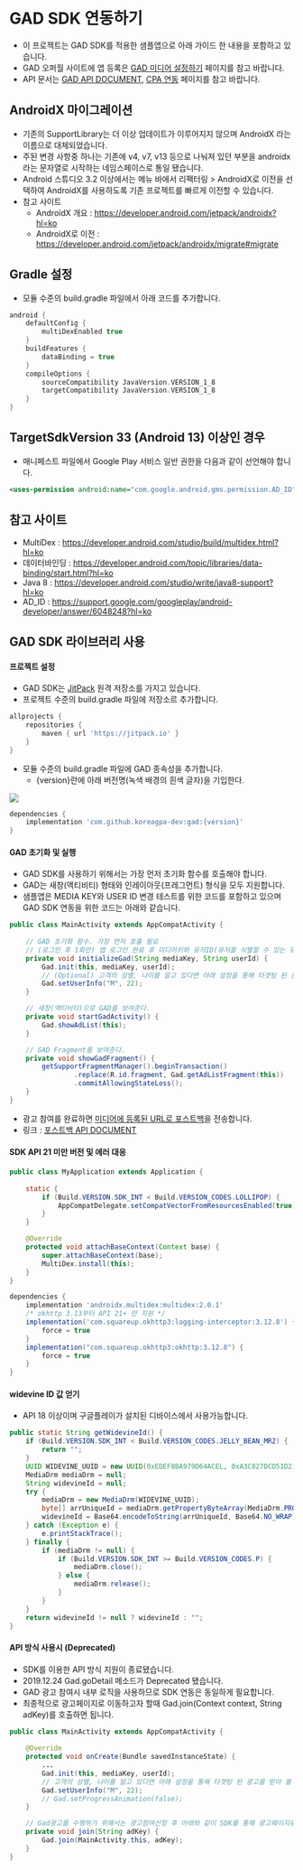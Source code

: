 # GAD SDK 연동하기

- 이 프로젝트는 GAD SDK를 적용한 샘플앱으로 아래 가이드 한 내용을 포함하고 있습니다.
- GAD 오퍼월 사이트에 앱 등록은 [GAD 미디어 설정하기](https://github.com/koreagpa-dev/gad-sample-android/blob/master/guide_media.md#gad-%EB%AF%B8%EB%94%94%EC%96%B4-%EC%84%A4%EC%A0%95%ED%95%98%EA%B8%B0) 페이지를 참고 바랍니다.
- API 문서는 [GAD API DOCUMENT](https://github.com/koreagpa-dev/gad-sample-android/blob/master/api-doc.md#gad-api-document), [CPA 연동](https://github.com/koreagpa-dev/gad-sample-android/blob/master/guide_cpa.md#gad-cpa-%EC%97%B0%EB%8F%99-%EA%B0%80%EC%9D%B4%EB%93%9C) 페이지를 참고 바랍니다.

## AndroidX 마이그레이션
- 기존의 SupportLibrary는 더 이상 업데이트가 이루어지지 않으며 AndroidX 라는 이름으로 대체되었습니다.
- 주된 변경 사항중 하나는 기존에 v4, v7, v13 등으로 나눠져 있던 부분을 androidx라는 문자열로 시작하는 네임스페이스로 통일 됐습니다.
- Android 스튜디오 3.2 이상에서는 메뉴 바에서 리펙터링 > AndroidX로 이전을 선택하여 AndroidX를 사용하도록 기존 프로젝트를 빠르게 이전할 수 있습니다.
- 참고 사이트
    - AndroidX 개요 : https://developer.android.com/jetpack/androidx?hl=ko
    - AndroidX로 이전 : https://developer.android.com/jetpack/androidx/migrate#migrate

## Gradle 설정
- 모듈 수준의 build.gradle 파일에서 아래 코드를 추가합니다.

```groovy
android {
    defaultConfig {
        multiDexEnabled true
    }
    buildFeatures {
        dataBinding = true
    }
    compileOptions {
        sourceCompatibility JavaVersion.VERSION_1_8
        targetCompatibility JavaVersion.VERSION_1_8
    }
}
```

## TargetSdkVersion 33 (Android 13) 이상인 경우
- 매니페스트 파일에서 Google Play 서비스 일반 권한을 다음과 같이 선언해야 합니다.
```xml
<uses-permission android:name="com.google.android.gms.permission.AD_ID"/>
```

## 참고 사이트
- MultiDex : https://developer.android.com/studio/build/multidex.html?hl=ko
- 데이터바인딩 : https://developer.android.com/topic/libraries/data-binding/start.html?hl=ko
- Java 8 : https://developer.android.com/studio/write/java8-support?hl=ko
- AD_ID : https://support.google.com/googleplay/android-developer/answer/6048248?hl=ko

## GAD SDK 라이브러리 사용
#### 프로젝트 설정
- GAD SDK는 [JitPack](https://jitpack.io/) 원격 저장소를 가지고 있습니다.
- 프로젝트 수준의 build.gradle 파일에 저장소르 추가합니다.
```groovy
allprojects {
    repositories {
        maven { url 'https://jitpack.io' }
    }
}
```
- 모듈 수준의 build.gradle 파일에 GAD 종속성을 추가합니다.
    - {version}란에 아래 버전명(녹색 배경의 흰색 글자)을 기입한다.

[![](https://jitpack.io/v/koreagpa-dev/gad.svg)](https://jitpack.io/#koreagpa-dev/gad)
```groovy
dependencies {
    implementation 'com.github.koreagpa-dev:gad:{version}'
}
```
#### GAD 초기화 및 실행
- GAD SDK를 사용하기 위해서는 가장 먼저 초기화 함수를 호출해야 합니다.
- GAD는 새창(액티비티) 형태와 인레이아웃(프레그먼트) 형식을 모두 지원합니다.
- 샘플앱은 MEDIA KEY와 USER ID 변경 테스트를 위한 코드를 포함하고 있으며 GAD SDK 연동을 위한 코드는 아래와 같습니다.
```java
public class MainActivity extends AppCompatActivity {
    
    // GAD 초기화 함수. 가장 먼저 호출 필요
    // (로그인 후 1회만) 앱 로그인 완료 후 미디어키와 유저ID(유저를 식별할 수 있는 유니크한 값)로 초기화 한다.
    private void initializeGad(String mediaKey, String userId) {
        Gad.init(this, mediaKey, userId);
        // (Optional) 고객의 성별, 나이를 알고 있다면 아래 설정을 통해 타겟팅 된 광고를 받아 볼 수 있다.
        Gad.setUserInfo("M", 22);
    }

    // 새창(액티비티)으로 GAD를 보여준다.
    private void startGadActivity() {
        Gad.showAdList(this);
    }

    // GAD Fragment를 보여준다.
    private void showGadFragment() {
        getSupportFragmentManager().beginTransaction()
                .replace(R.id.fragment, Gad.getAdListFragment(this))
                .commitAllowingStateLoss();
    }
}
```

- 광고 참여를 완료하면 [미디어에 등록된 URL로 포스트백](https://github.com/koreagpa-dev/gad-sample-android/blob/master/guide_media.md#%EB%AF%B8%EB%94%94%EC%96%B4-%EC%97%B0%EB%8F%99-%EC%A0%95%EB%B3%B4-%EC%9E%85%EB%A0%A5%ED%95%98%EA%B8%B0)을 전송합니다.
- 링크 : [포스트백 API DOCUMENT](https://github.com/koreagpa-dev/gad-sample-android/blob/master/api-doc.md#%ED%8F%AC%EC%8A%A4%ED%8A%B8%EB%B0%B1)

#### SDK API 21 미만 버전 및 에러 대응
```java
public class MyApplication extends Application {
    
    static {
        if (Build.VERSION.SDK_INT < Build.VERSION_CODES.LOLLIPOP) {
            AppCompatDelegate.setCompatVectorFromResourcesEnabled(true);
        }
    }

    @Override
    protected void attachBaseContext(Context base) {
        super.attachBaseContext(base);
        MultiDex.install(this);
    }
}
```
```groovy
dependencies {
    implementation 'androidx.multidex:multidex:2.0.1'
    /* okhttp 3.13부터 API 21+ 만 지원 */
    implementation('com.squareup.okhttp3:logging-interceptor:3.12.8') {
        force = true
    }
    implementation("com.squareup.okhttp3:okhttp:3.12.8") {
        force = true
    }
}
```

#### widevine ID 값 얻기
- API 18 이상이며 구글플레이가 설치된 디바이스에서 사용가능합니다.
```java
public static String getWidevineId() {
    if (Build.VERSION.SDK_INT < Build.VERSION_CODES.JELLY_BEAN_MR2) {
        return "";
    }
    UUID WIDEVINE_UUID = new UUID(0xEDEF8BA979D64ACEL, 0xA3C827DCD51D21EDL);
    MediaDrm mediaDrm = null;
    String widevineId = null;
    try {
        mediaDrm = new MediaDrm(WIDEVINE_UUID);
        byte[] arrUniqueId = mediaDrm.getPropertyByteArray(MediaDrm.PROPERTY_DEVICE_UNIQUE_ID);
        widevineId = Base64.encodeToString(arrUniqueId, Base64.NO_WRAP).trim();
    } catch (Exception e) {
        e.printStackTrace();
    } finally {
        if (mediaDrm != null) {
            if (Build.VERSION.SDK_INT >= Build.VERSION_CODES.P) {
                mediaDrm.close();
            } else {
                mediaDrm.release();
            }
        }
    }
    return widevineId != null ? widevineId : "";
}
```

#### API 방식 사용시 (Deprecated)
- SDK를 이용한 API 방식 지원이 종료됐습니다.
- 2019.12.24 Gad.goDetail 메소드가 Deprecated 됐습니다.
- GAD 광고 참여시 내부 로직을 사용하므로 SDK 연동은 동일하게 필요합니다.
- 최종적으로 광고페이지로 이동하고자 할때 Gad.join(Context context, String adKey)를 호출하면 됩니다.
```java
public class MainActivity extends AppCompatActivity {
    
    @Override
    protected void onCreate(Bundle savedInstanceState) {
        ...
        Gad.init(this, mediaKey, userId);
        // 고객의 성별, 나이를 알고 있다면 아래 설정을 통해 타겟팅 된 광고를 받아 볼 수 있다.
        Gad.setUserInfo("M", 22);
        // Gad.setProgressAnimation(false);
    }

    // Gad광고를 수행하기 위해서는 광고참여신청 후 아래와 같이 SDK를 통해 광고페이지로 이동시킨다.
    private void join(String adKey) {
        Gad.join(MainActivity.this, adKey);
    }
}
```